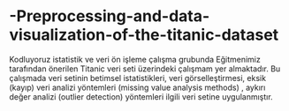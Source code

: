 # -Preprocessing-and-data-visualization-of-the-titanic-dataset
Kodluyoruz istatistik ve veri ön işleme çalışma grubunda Eğitmenimiz tarafından önerilen Titanic veri seti üzerindeki çalışmam yer almaktadır. Bu çalışmada veri setinin betimsel istatistikleri, veri görselleştirmesi, eksik (kayıp) veri analizi yöntemleri (missing value analysis methods) , aykırı değer analizi (outlier detection) yöntemleri ilgili veri setine uygulanmıştır.
